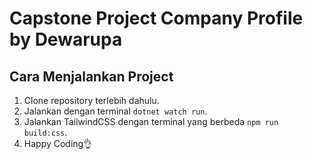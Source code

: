 # Capstone Project Company Profile by **Dewarupa**



## Cara Menjalankan Project

1. Clone repository terlebih dahulu.
2. Jalankan dengan terminal `dotnet watch run`.
3. Jalankan TailwindCSS dengan terminal yang berbeda `npm run build:css`.
4. Happy Coding👌
